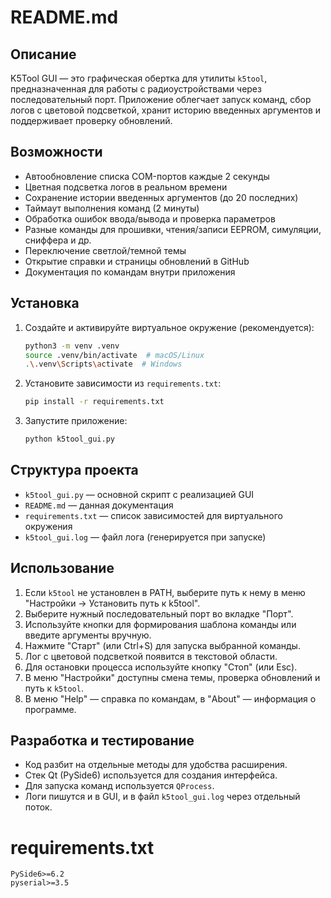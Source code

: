 # README.md

## Описание

K5Tool GUI — это графическая обертка для утилиты `k5tool`, предназначенная для работы с радиоустройствами через последовательный порт. Приложение облегчает запуск команд, сбор логов с цветовой подсветкой, хранит историю введенных аргументов и поддерживает проверку обновлений.

## Возможности

* Автообновление списка COM-портов каждые 2 секунды
* Цветная подсветка логов в реальном времени
* Сохранение истории введенных аргументов (до 20 последних)
* Таймаут выполнения команд (2 минуты)
* Обработка ошибок ввода/вывода и проверка параметров
* Разные команды для прошивки, чтения/записи EEPROM, симуляции, сниффера и др.
* Переключение светлой/темной темы
* Открытие справки и страницы обновлений в GitHub
* Документация по командам внутри приложения

## Установка

1. Создайте и активируйте виртуальное окружение (рекомендуется):

   ```bash
   python3 -m venv .venv
   source .venv/bin/activate  # macOS/Linux
   .\.venv\Scripts\activate  # Windows
   ```
2. Установите зависимости из `requirements.txt`:

   ```bash
   pip install -r requirements.txt
   ```
3. Запустите приложение:

   ```bash
   python k5tool_gui.py
   ```

## Структура проекта

* `k5tool_gui.py` — основной скрипт с реализацией GUI
* `README.md` — данная документация
* `requirements.txt` — список зависимостей для виртуального окружения
* `k5tool_gui.log` — файл лога (генерируется при запуске)

## Использование

1. Если `k5tool` не установлен в PATH, выберите путь к нему в меню "Настройки → Установить путь к k5tool".
2. Выберите нужный последовательный порт во вкладке "Порт".
3. Используйте кнопки для формирования шаблона команды или введите аргументы вручную.
4. Нажмите "Старт" (или Ctrl+S) для запуска выбранной команды.
5. Лог с цветовой подсветкой появится в текстовой области.
6. Для остановки процесса используйте кнопку "Стоп" (или Esc).
7. В меню "Настройки" доступны смена темы, проверка обновлений и путь к `k5tool`.
8. В меню "Help" — справка по командам, в "About" — информация о программе.

## Разработка и тестирование

* Код разбит на отдельные методы для удобства расширения.
* Стек Qt (PySide6) используется для создания интерфейса.
* Для запуска команд используется `QProcess`.
* Логи пишутся и в GUI, и в файл `k5tool_gui.log` через отдельный поток.

# requirements.txt

```
PySide6>=6.2
pyserial>=3.5
```
